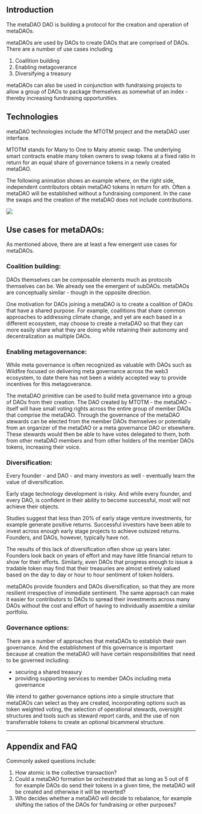 ## Introduction
The metaDAO DAO is building a protocol for the creation and operation of metaDAOs.

metaDAOs are used by DAOs to create DAOs that are comprised of DAOs. There are a number of use cases including
1. Coallition building 
2. Enabling metagoverance
3. Diversifying a treasury

metaDAOs can also be used in conjunction with fundraising projects to allow a group of DAOs to package themselves as somewhat of an index - thereby increasing fundraising opportunities.  

## Technologies
metaDAO technologies include the MTOTM project and the metaDAO user interface.

MTOTM stands for Many to One to Many atomic swap.  The underlying smart contracts enable many token owners to swap tokens at a fixed ratio in return for an equal share of governance tokens in a newly created metaDAO.

The following animation shows an example where, on the right side, independent contributors obtain metaDAO tokens in return for eth. Often a metaDAO will be established without a fundraising component. In the case the swaps and the creation of the metaDAO does not include contributions.  
  
![](https://i.imgur.com/C0typlt.gif)

## Use cases for metaDAOs:

As mentioned above, there are at least a few emergent use cases for metaDAOs. 

### Coalition building:

DAOs themselves can be composable elements much as protocols themselves can be.  We already see the emergent of subDAOs. metaDAOs are conceptually similar - though in the opposite direction.  

One motivation for DAOs joining a metaDAO is to create a coalition of DAOs that have a shared purpose.  For example, coallitions that share common approaches to addressing climate change, and yet are each based in a different ecosystem, may choose to create a metaDAO so that they can more easily share what they are doing while retaining their autonomy and decentralization as multiple DAOs.  

### Enabling metagovernance:

While meta governance is often recognized as valuable with DAOs such as Wildfire focused on delivering meta governance across the web3 ecosystem, to date there has not been a widely accepted way to provide incentives for this metagoverance.  

The metaDAO primitive can be used to build meta governance into a group of DAOs from their creation. The DAO created by MTOTM - the metaDAO - itself will have small voting rights across the entire group of member DAOs that comprise the metaDAO. Through the governance of the metaDAO stewards can be elected from the member DAOs themselves or potentially from an organizer of the metaDAO or a meta governance DAO or elsewhere. These stewards would then be able to have votes delegated to them, both from other metaDAO members and from other holders of the member DAOs tokens, increasing their voice.

### Diversification:
Every founder - and DAO - and many investors as well - eventually learn the value of diversification.

Early stage technology development is risky.  And while every founder, and every DAO, is confident in their ability to become successful, most will not achieve their objects.

Studies suggest that less than 20% of early stage venture investments, for example generate positive returns.  Successful investors have been able to invest across enough early stage projects to achieve outsized returns.  Founders, and DAOs, however, typically have not.  

The results of this lack of diversification often show up years later.  Founders look back on years of effort and may have little financial return to show for their efforts.  Similarly, even DAOs that progress enough to issue a tradable token may find that their treasuries are almost entirely valued based on the day to day or hour to hour sentiment of token holders.  

metaDAOs provide founders and DAOs diversification, so that they are more resilient irrespective of immediate sentiment. The same approach can make it easier for contributors to DAOs to spread their investments across many DAOs without the cost and effort of having to individually assemble a similar portfolio.

### Governance options:
There are a number of approaches that metaDAOs to establish their own governance.  And the establishment of this governance is important because at creation the metaDAO will have certain responsibilities that need to be governed including:
- securing a shared treasury
- providing supporting services to member DAOs including meta governance

We intend to gather governance options into a simple structure that metaDAOs can select as they are created, incorporating options such as token weighted voting, the selection of operational stewards, oversight structures and tools such as steward report cards, and the use of non transferrable tokens to create an optional bicammeral structure.  


---



## Appendix and FAQ

Commonly asked questions include:

1. How atomic is the collective transaction?
2. Could a metaDAO formation be orchestrated that as long as 5 out of 6 for example DAOs do send their tokens in a given time, the metaDAO will be created and otherwise it will be reverted?
3. Who decides whether a metaDAO will decide to rebalance, for example shifting the ratios of the DAOs for fundraising or other purposes?
  

